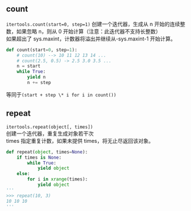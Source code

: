 ## count

`itertools.count(start=0, step=1)`
创建一个迭代器，生成从 n 开始的连续整数，如果忽略 n，则从 0 开始计算（注意：此迭代器不支持长整数）  
如果超出了 sys.maxint，计数器将溢出并继续从-sys.maxint-1 开始计算。

```python
def count(start=0, step=1):
    # count(10) --> 10 11 12 13 14 ...
    # count(2.5, 0.5) -> 2.5 3.0 3.5 ...
    n = start
    while True:
        yield n
        n += step

```

等同于`(start + step \* i for i in count())`

## repeat

`itertools.repeat(object[, times])`  
创建一个迭代器，重复生成对象若干次  
times 指定重复计数，如果未提供 times，将无止尽返回该对象。

```python
def repeat(object, times=None):
    if times is None:
        while True:
            yield object
    else:
        for i in xrange(times):
            yield object
'''
>>> repeat(10, 3)
10 10 10
'''
```
